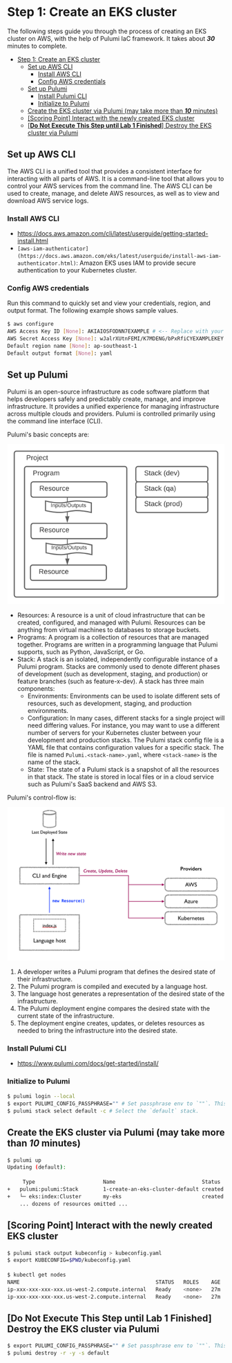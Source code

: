 # Step 1: Create an EKS cluster

The following steps guide you through the process of creating an EKS cluster on AWS, with the help of Pulumi IaC
framework. It takes about **_30_** minutes to complete.

<!-- TOC -->
* [Step 1: Create an EKS cluster](#step-1-create-an-eks-cluster)
  * [Set up AWS CLI](#set-up-aws-cli)
    * [Install AWS CLI](#install-aws-cli)
    * [Config AWS credentials](#config-aws-credentials)
  * [Set up Pulumi](#set-up-pulumi)
    * [Install Pulumi CLI](#install-pulumi-cli)
    * [Initialize to Pulumi](#initialize-to-pulumi)
  * [Create the EKS cluster via Pulumi (may take more than **_10_** minutes)](#create-the-eks-cluster-via-pulumi-may-take-more-than-10-minutes)
  * [[Scoring Point] Interact with the newly created EKS cluster](#scoring-point-interact-with-the-newly-created-eks-cluster)
  * [[**Do Not Execute This Step until Lab 1 Finished**] Destroy the EKS cluster via Pulumi](#do-not-execute-this-step-until-lab-1-finished-destroy-the-eks-cluster-via-pulumi)
<!-- TOC -->

## Set up AWS CLI

The AWS CLI is a unified tool that provides a consistent interface for interacting with all parts of AWS. It is a command-line tool that allows you to control your AWS services from the command line. The AWS CLI can be used to create, manage, and delete AWS resources, as well as to view and download AWS service logs.

### Install AWS CLI

- https://docs.aws.amazon.com/cli/latest/userguide/getting-started-install.html
- `[aws-iam-authenticator](https://docs.aws.amazon.com/eks/latest/userguide/install-aws-iam-authenticator.html)`:
  Amazon EKS uses IAM to provide secure authentication to your Kubernetes cluster.

### Config AWS credentials

Run this command to quickly set and view your credentials, region, and output format. The following example shows
sample values.

```bash
$ aws configure
AWS Access Key ID [None]: AKIAIOSFODNN7EXAMPLE # <-- Replace with your own access key
AWS Secret Access Key [None]: wJalrXUtnFEMI/K7MDENG/bPxRfiCYEXAMPLEKEY # <-- Replace with your own secret key
Default region name [None]: ap-southeast-1
Default output format [None]: yaml
```

## Set up Pulumi

Pulumi is an open-source infrastructure as code software platform that helps developers safely and predictably create, manage, and improve infrastructure. It provides a unified experience for managing infrastructure across multiple clouds and providers. Pulumi is controlled primarily using the command line interface (CLI).

Pulumi's basic concepts are:

![pulumi_concepts](../.imgs/pulumi_concepts.png)

- Resources: A resource is a unit of cloud infrastructure that can be created, configured, and managed with Pulumi. Resources can be anything from virtual machines to databases to storage buckets.
- Programs: A program is a collection of resources that are managed together. Programs are written in a programming language that Pulumi supports, such as Python, JavaScript, or Go.
- Stack: A stack is an isolated, independently configurable instance of a Pulumi program. Stacks are commonly used to denote different phases of development (such as development, staging, and production) or feature branches (such as feature-x-dev). A stack has three main components:
  - Environments:  Environments can be used to isolate different sets of resources, such as development, staging, and production environments.
  - Configuration: In many cases, different stacks for a single project will need differing values. For instance, you may want to use a different number of servers for your Kubernetes cluster between your development and production stacks. The Pulumi stack config file is a YAML file that contains configuration values for a specific stack. The file is named `Pulumi.<stack-name>.yaml`, where `<stack-name>` is the name of the stack.
  - State: The state of a Pulumi stack is a snapshot of all the resources in that stack. The state is stored in local files or in a cloud service such as Pulumi's SaaS backend and AWS S3.

Pulumi's control-flow is:

![pulumi_control_flow](../.imgs/pulumi_control.png)

1. A developer writes a Pulumi program that defines the desired state of their infrastructure.
2. The Pulumi program is compiled and executed by a language host.
3. The language host generates a representation of the desired state of the infrastructure.
4. The Pulumi deployment engine compares the desired state with the current state of the infrastructure.
5. The deployment engine creates, updates, or deletes resources as needed to bring the infrastructure into the desired state.

### Install Pulumi CLI

- https://www.pulumi.com/docs/get-started/install/

### Initialize to Pulumi

```bash
$ pulumi login --local
$ export PULUMI_CONFIG_PASSPHRASE="" # Set passphrase env to `""`. This passphrase is required by Pulumi and was created by Lab maintainer.
$ pulumi stack select default -c # Select the `default` stack.
```

## Create the EKS cluster via Pulumi (may take more than **_10_** minutes)

```bash
$ pulumi up
Updating (default):

     Type                      Name                            Status
+   pulumi:pulumi:Stack        1-create-an-eks-cluster-default created
+   └─ eks:index:Cluster       my-eks                          created
    ... dozens of resources omitted ...
```

## [Scoring Point] Interact with the newly created EKS cluster

```bash
$ pulumi stack output kubeconfig > kubeconfig.yaml
$ export KUBECONFIG=$PWD/kubeconfig.yaml

$ kubectl get nodes
NAME                                            STATUS   ROLES    AGE   VERSION
ip-xxx-xxx-xxx-xxx.us-west-2.compute.internal   Ready    <none>   27m   v1.27.1-eks-2f008fe
ip-xxx-xxx-xxx-xxx.us-west-2.compute.internal   Ready    <none>   27m   v1.27.1-eks-2f008fe
```

## [**Do Not Execute This Step until Lab 1 Finished**] Destroy the EKS cluster via Pulumi

```bash
$ export PULUMI_CONFIG_PASSPHRASE="" # Set passphrase env to `""`. This passphrase is required by Pulumi and was created by Lab maintainer.
$ pulumi destroy -r -y -s default
```
